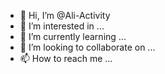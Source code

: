 - 👋 Hi, I’m @Ali-Activity
- 👀 I’m interested in ...
- 🌱 I’m currently learning ...
- 💞️ I’m looking to collaborate on ...
- 📫 How to reach me ...

<!---
Ali-Activity/Ali-Activity is a ✨ special ✨ repository because its `README.md` (this file) appears on your GitHub profile.
You can click the Preview link to take a look at your changes.
--->
